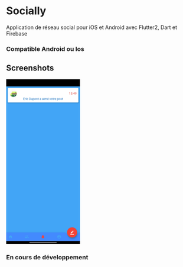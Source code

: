 # Socially

Application de réseau social pour iOS et Android avec Flutter2, Dart et Firebase

### Compatible Android ou Ios

## Screenshots

<img src="https://github.com/cyberplanete/socially/blob/master/screenshots/Screenshot6.jpg" width="200" />


### En cours de développement

